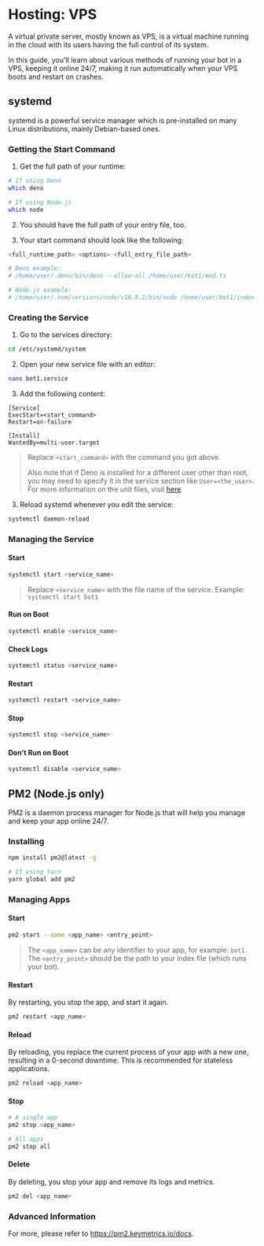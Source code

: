 # Hosting: VPS

A virtual private server, mostly known as VPS, is a virtual machine running in the cloud with its users having the full control of its system.

In this guide, you'll learn about various methods of running your bot in a VPS, keeping it online 24/7, making it run automatically when your VPS boots and restart on crashes.

## systemd

systemd is a powerful service manager which is pre-installed on many Linux distributions, mainly Debian-based ones.

### Getting the Start Command

1. Get the full path of your runtime:

```bash
# If using Deno
which deno

# If using Node.js
which node
```

2. You should have the full path of your entry file, too.

3. Your start command should look like the following:

```bash
<full_runtime_path> <options> <full_entry_file_path>

# Deno example:
# /home/user/.deno/bin/deno --allow-all /home/user/bot1/mod.ts

# Node.js example:
# /home/user/.nvm/versions/node/v16.9.1/bin/node /home/user/bot1/index.js
```

### Creating the Service

1. Go to the services directory:

```bash
cd /etc/systemd/system
```

2. Open your new service file with an editor:

```bash
nano bot1.service
```

3. Add the following content:

```text
[Service]
ExecStart=<start_command>
Restart=on-failure

[Install]
WantedBy=multi-user.target
```

> Replace `<start_command>` with the command you got above.
>
> Also note that if Deno is installed for a different user other than root, you may need to specify it in the service section like `User=<the_user>`.
> For more information on the unit files, visit [here](https://access.redhat.com/documentation/en-us/red_hat_enterprise_linux/8/html/configuring_basic_system_settings/assembly_working-with-systemd-unit-files_configuring-basic-system-settings).

3. Reload systemd whenever you edit the service:

```bash
systemctl daemon-reload
```

### Managing the Service

#### Start

```bash
systemctl start <service_name>
```

> Replace `<service_name>` with the file name of the service.
> Example: `systemctl start bot1`

#### Run on Boot

```bash
systemctl enable <service_name>
```

#### Check Logs

```bash
systemctl status <service_name>
```

#### Restart

```bash
systemctl restart <service_name>
```

#### Stop

```bash
systemctl stop <service_name>
```

#### Don't Run on Boot

```bash
systemctl disable <service_name>
```

## PM2 (Node.js only)

PM2 is a daemon process manager for Node.js that will help you manage and keep your app online 24/7.

### Installing

```bash
npm install pm2@latest -g

# If using Yarn
yarn global add pm2
```

### Managing Apps

#### Start

```bash
pm2 start --name <app_name> <entry_point>
```

> The `<app_name>` can be any identifier to your app, for example: `bot1`.
> The `<entry_point>` should be the path to your index file (which runs your bot).

#### Restart

By restarting, you stop the app, and start it again.

```bash
pm2 restart <app_name>
```

#### Reload

By reloading, you replace the current process of your app with a new one, resulting in a 0-second downtime.
This is recommended for stateless applications.

```bash
pm2 reload <app_name>
```

#### Stop

```bash
# A single app
pm2 stop <app_name>

# All apps
pm2 stop all
```

#### Delete

By deleting, you stop your app and remove its logs and metrics.

```bash
pm2 del <app_name>
```

### Advanced Information

For more, please refer to <https://pm2.keymetrics.io/docs>.

